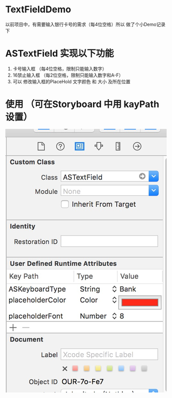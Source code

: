 # TextFieldDemo

以前项目中，有需要输入银行卡号的需求（每4位空格）所以 做了个小Demo记录下 

# ASTextField 实现以下功能 
  1. 卡号输入框 （每4位空格，限制只能输入数字）
  2. 16禁止输入框 （每2位空格，限制只能输入数字和A-F）
  3. 可以 修改输入框的PlaceHold 文字颜色 和 大小 及所在位置
  
# 使用 （可在Storyboard 中用 kayPath 设置）
  ![image](https://github.com/breeze233/TextFieldDemo/blob/master/picture/resort.png)
